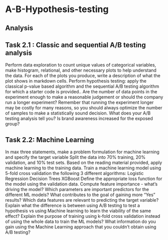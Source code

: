 # A-B-Hypothesis-testing
## Analysis 
## Task 2.1 : Classic and sequential A/B testing analysis
Perform data exploration to count unique values of categorical variables, make histogram, relational, and other necessary plots to help understand the data. For each of the plots you produce, write a description of what the plot shows in markdown cells.
Perform hypothesis testing: apply the classical p-value based algorithm and the  sequential A/B testing algorithm for which a starter code is provided..
Are the number of data points in the experiment enough to make a reasonable judgement or should the company run a longer experiment? Remember that running the experiment longer may be costly for many reasons, so you should always optimize the number of samples to make a statistically sound decision.
What does your A/B testing analysis tell you? Is brand awareness increased for the exposed group?
## Task 2.2: Machine Learning
In max three statements, make a problem formulation for machine learning and specify the target variable
Split the data into 70% training, 20% validation, and 10% test sets. 
Based on the reading material provided, apply machine learning to the training data. Train a machine learning model using 5-fold cross validation the following 3 different algorithms:
Logistic Regression 
Decision Trees
XGBoost
Define the appropriate loss function  for the model using the validation data. 
Compute feature importance - what’s driving the model? Which parameters are important predictors for the different ML models? What contributes to the goal of gaining more “Yes” results?
Which data features are relevant to predicting the target variable?
Explain what the difference is between using A/B testing to test a hypothesis vs using Machine learning to learn the viability of the same effect?
Explain the purpose of training using k-fold cross validation instead of using the whole data to train the ML models?
What information do you gain using the Machine Learning approach that you couldn’t obtain using A/B testing?
